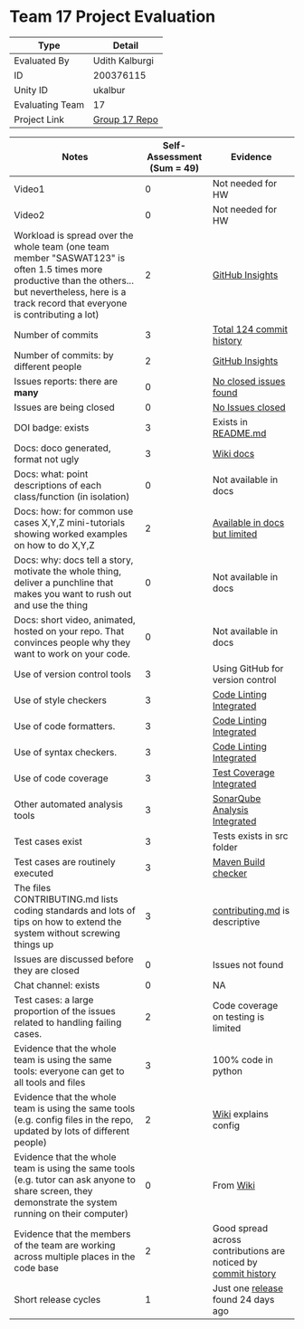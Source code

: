 # Team 17 Project Evaluation

|Type| Detail|
|--------|-------|
| Evaluated By | Udith Kalburgi |
| ID | 200376115 |
| Unity ID | ukalbur |
| Evaluating Team | 17 |
| Project Link | [Group 17 Repo](https://github.com/SASWAT123/SoftwareEngineering) |

|Notes|Self-Assessment (Sum = 49)|Evidence|
|-----|----------|--------|
|Video1|0|Not needed for HW|
|Video2|0|Not needed for HW|
|Workload is spread over the whole team (one team member "SASWAT123" is often 1.5 times more productive than the others... but nevertheless, here is a track record that everyone is contributing a lot)|2|[GitHub Insights](https://github.com/SASWAT123/SoftwareEngineering/graphs/contributors)|
|Number of commits|3|[Total 124 commit history](https://github.com/SASWAT123/SoftwareEngineering/graphs/commit-activity)|
|Number of commits: by different people|2|[GitHub Insights](https://github.com/SASWAT123/SoftwareEngineering/graphs/contributors)|
|Issues reports: there are **many**|0| [No closed issues found](https://github.com/SASWAT123/SoftwareEngineering/issues)|
|Issues are being closed|0|[No Issues closed](https://github.com/SASWAT123/SoftwareEngineering/issues?q=is%3Aissue+is%3Aclosed)|
|DOI badge: exists|3|Exists in [README.md](https://github.com/SASWAT123/SoftwareEngineering/blob/master/README.md)|
|Docs: doco generated, format not ugly |3|[Wiki docs](https://github.com/SASWAT123/SoftwareEngineering/wiki)|
|Docs: what: point descriptions of each class/function (in isolation) |0|Not available in docs|
|Docs: how: for common use cases X,Y,Z mini-tutorials showing worked examples on how to do X,Y,Z|2|[Available in docs but limited](https://github.com/SASWAT123/SoftwareEngineering/wiki/Homework-3)|
|Docs: why: docs tell a story, motivate the whole thing, deliver a punchline that makes you want to rush out and use the thing|0|Not available in docs|
|Docs: short video, animated, hosted on your repo. That convinces people why they want to work on your code.|0|Not available in docs|
|Use of version control tools|3|Using GitHub for version control|
|Use of style checkers |3| [Code Linting Integrated](https://github.com/SASWAT123/SoftwareEngineering/actions/workflows/linter.yml) |
|Use of code formatters. |3|[Code Linting Integrated](https://github.com/SASWAT123/SoftwareEngineering/actions/workflows/linter.yml) |
|Use of syntax checkers. |3|[Code Linting Integrated](https://github.com/SASWAT123/SoftwareEngineering/actions/workflows/linter.yml) |
|Use of code coverage |3|[Test Coverage Integrated](https://github.com/SASWAT123/SoftwareEngineering/actions/workflows/buildpercentage.yml)|
|Other automated analysis tools|3|[SonarQube Analysis Integrated](https://github.com/SASWAT123/SoftwareEngineering/actions/workflows/sonarcloud.yml)|
|Test cases exist|3|Tests exists in src folder|
|Test cases are routinely executed|3|[Maven Build checker](https://github.com/SASWAT123/SoftwareEngineering/actions/workflows/maven.yml)|
|The files CONTRIBUTING.md lists coding standards and lots of tips on how to extend the system without screwing things up|3| [contributing.md](https://github.com/SASWAT123/SoftwareEngineering/blob/master/CONTRIBUTING.md) is descriptive|
|Issues are discussed before they are closed|0|Issues not found|
|Chat channel: exists|0|NA|
|Test cases: a large proportion of the issues related to handling failing cases.|2|Code coverage on testing is limited|
|Evidence that the whole team is using the same tools: everyone can get to all tools and files|3|100% code in python|
|Evidence that the whole team is using the same tools (e.g. config files in the repo, updated by lots of different people)|2|[Wiki](https://github.com/SASWAT123/SoftwareEngineering/wiki/Homework-4) explains config|
|Evidence that the whole team is using the same tools (e.g. tutor can ask anyone to share screen, they demonstrate the system running on their computer)|0|From [Wiki](https://github.com/SASWAT123/SoftwareEngineering/wiki/Homework-4)|
|Evidence that the members of the team are working across multiple places in the code base|2|Good  spread across contributions are noticed by [commit history](https://github.com/SASWAT123/SoftwareEngineering/graphs/contributors)|
|Short release cycles |1|Just one [release](https://github.com/SASWAT123/SoftwareEngineering/releases/tag/1.0) found 24 days ago|
















